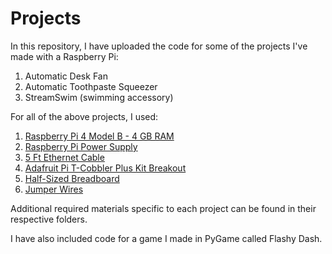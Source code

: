 # Projects

In this repository, I have uploaded the code for some of the projects I've made with a Raspberry Pi:

1. Automatic Desk Fan
2. Automatic Toothpaste Squeezer
3. StreamSwim (swimming accessory)

For all of the above projects, I used:

1. [Raspberry Pi 4 Model B - 4 GB RAM](https://www.adafruit.com/product/4296)
2. [Raspberry Pi Power Supply](https://www.adafruit.com/product/4298)
3. [5 Ft Ethernet Cable](https://www.adafruit.com/product/994)
4. [Adafruit Pi T-Cobbler Plus Kit Breakout](https://www.adafruit.com/product/1989)
5. [Half-Sized Breadboard](https://www.adafruit.com/product/4539)
6. [Jumper Wires](https://secure.sayal.com/STORE4/prodetails.php?SKU=238896)

Additional required materials specific to each project can be found in their respective folders.

I have also included code for a game I made in PyGame called Flashy Dash.

